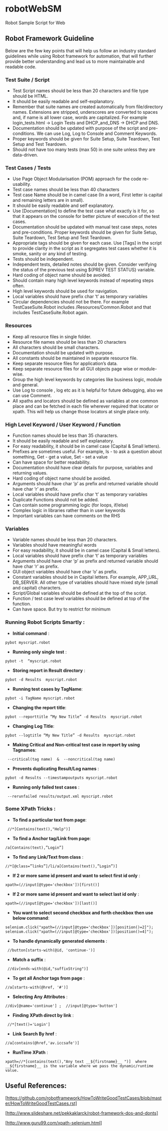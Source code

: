 # robotWebSM
Robot Sample Script for Web
## Robot Framework Guideline
Below are the few key points that will help us follow an industry standard guidelines while using Robot framework for automation, that will further provide better understanding and lead us to more maintainable and readable code.


### Test Suite / Script 

* Test Script names should be less than 20 characters and file type should be HTML.
* It should be easily readable and self-explanatory.
* Remember that suite names are created automatically from file/directory names. Extensions are stripped, underscores are converted to spaces and, if name is all lower case, words are capitalized. For example login_tests.html -> Login Tests and DHCP_and_DNS -> DHCP and DNS.
* Documentation should be updated with purpose of the script and pre-conditions. We can use Log, Log to Console and Comment Keywords.
* Proper keywords should be given for Suite Setup, Suite Teardown, Test Setup and Test Teardown.
* Should not have too many tests (max 50) in one suite unless they are data-driven.

### Test Cases / Tests 

* Use Page Object Modularisation (POM) approach for the code re-usability.
* Test case names should be less than 40 characters 
* Test case Name should be in camel case (In a word, First letter is capital and remaining letters are in small).
* It should be easily readable and self explanatory.
* Use [Documentation] to define the test case what exactly is it for, so that it appears on the console for better picture of execution of the test cases.
* Documentation should be updated with manual test case steps, notes and pre-conditions. Proper keywords should be given for Suite Setup, Suite Teardown, Test Setup and Test Teardown.
* Appropriate tags should be given for each case. Use [Tags] in the script to provide clarity in the script as it segregates test cases whether it is smoke, sanity or any kind of testing.
* Tests should be independent. 
* Independent tests, detailed notes should be given. Consider verifying the status of the previous test using ${PREV TEST STATUS} variable.
* Hard coding of object name should be avoided.
* Should contain many high level keywords instead of repeating steps often.
* High level keywords should be used for navigation.
* Local variables should have prefix char ‘t’ as temporary variables
* Circular dependencies should not be there. For example TestCaseSuite.Robot includes /Resources/Common.Robot and that includes TestCaseSuite.Robot again.    

### Resources 

* Keep all resource files in single folder.
* Resource file names should be less than 20 characters 
* All characters should be small characters.
* Documentation should be updated with purpose.
* All constants should be maintained in separate resource file.
* Keep separate resource files for application’s data.
* Keep separate resource files for all GUI objects page wise or module-wise.
* Group the high level keywords by categories like business logic, module and general.
* Use Log to console , log etc as it is helpful for future debugging, also we can use Comment.
* All xpaths and locators should be defined as variables at one common place and can be fetched in each file wherever required that locator or xpath. This will help us change those locators at single place only.

### High Level Keyword / User Keyword / Function 

* Function names should be less than 35 characters.
* It should be easily readable and self explanatory.
* For easy readability, it should be in camel case (Capital & Small letters).
* Prefixes are sometimes useful. For example, Is - to ask a question about something, Get - get a value, Set - set a value
* Can have space for better readability.
* Documentation should have clear details for purpose, variables and returning values.
* Hard coding of object name should be avoided.
* Arguments should have char ‘p’ as prefix and returned variable should have char ‘r’ as prefix.
* Local variables should have prefix char ‘t’ as temporary variables
* Duplicate Functions should not be added.
* Can contain some programming logic (for loops, if/else)
* Complex logic in libraries rather than in user keywords
* Important variables can have comments on the RHS

### Variables 

* Variable names should be less than 20 characters.
* Variables should have meaningful words
* For easy readability, it should be in camel case (Capital & Small letters).
* Local variables should have prefix char ‘t’ as temporary variables
* Arguments should have char ‘p’ as prefix and returned variable should have char ‘r’ as prefix.
* GUI object variables should have char ‘o’ as prefix.
* Constant variables should be in Capital letters. For example, APP_URL, DB_SERVER. All other type of variables should have mixed style (small and capital) characters.
* Script/Global variables should be defined at the top of the script.
* Function / test case level variables should be defined at top of the function.
* Can have space. But try to restrict for minimum

### Running Robot Scripts Smartly :

* __Initial command__ :  
```
pybot myscript.robot
```
* __Running only single test__ :  
```
pybot -t  “myscript.robot
```
* __Storing report in Result directory__ :  
```
pybot -d Results  myscript.robot
```
* __Running test cases by TagName__:  
```
pybot -i TagName myscript.robot
```
* __Changing the report title__:  
```
pybot --reporttitle “My New Title” -d Results  myscript.robot
```
* __Changing Log Title__:  
```
pybot --logtitle “My New Title” -d Results  myscript.robot
```
* __Making Critical and Non-critical test case in report by using Tagnames__: 
```
 --critical(tag name)  &  --noncritical(tag name)
 ```

* __Prevents duplicating Result/Log names__ :  
```
pybot -d Results --timestampoutputs myscript.robot
```
* __Running only failed test cases__ : 
```
 --rerunfailed results/output.xml myscript.robot
 ```

### Some XPath Tricks :

* __To find a particular text from page__:
```
 //*[Contains(text(),"Help")]
 ```
* __To find a Anchor tag/Link from page__: 
```
/a[Contains(text),”Login”]
```
* __To find any Link/Text from class__ :   
```
//*[@class=”links”]/li/a[Contains(text(),”Login”)]
```
* __If 2 or more same id present and want to select first id only__ :  
```
xpath=(//input[@type='checkbox'])[first()]
```
* __If 2 or more same id present and want to select last id only__ :  
```
xpath=(//input[@type='checkbox'])[last()]
```
* __You want to select second checkbox and forth checkbox then use below command__:  
```
selenium.click("xpath=(//input[@type='checkbox'])[position()=2]"); selenium.click("xpath=(//input[@type='checkbox'])[position()=4]");
```
* __To handle dynamically generated elements__ : 
```
 //button[starts-with(@id, 'continue-')]
 ```
* __Match a suffix__ :
```
 //div[ends-with(@id,"suffixString")]
 ```
* __To get all Anchor tags from page__ : 
```
//a[starts-with(@href, '#')]
```
* __Selecting Any Attributes__ : 
```
//div[@name='continue'] ;  //input[@type='button']
```
* __Finding XPath direct by link__ :
```
 //*[text()='Login']
 ```
* __Link Search By href__ : 
```
//a[contains(@href,'av.iccsafe')]
```
* __RunTime XPath__ :  
```
xpath=//*[contains(text(),"Any text __${firstname}__ ")]  where __${firstname}__ is the variable where we pass the dynamic/runtime value.
```


## Useful References:

[https://github.com/robotframework/HowToWriteGoodTestCases/blob/master/HowToWriteGoodTestCases.rst]


[http://www.slideshare.net/pekkaklarck/robot-framework-dos-and-donts]


[http://www.guru99.com/xpath-selenium.html]



